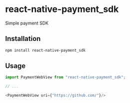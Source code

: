 # react-native-payment_sdk

Simple payment SDK

## Installation

```sh
npm install react-native-payment_sdk
```

## Usage

```js
import PaymentWebView from "react-native-payment_sdk";

// ...

<PaymentWebView uri={"https://github.com/"}/>
```
